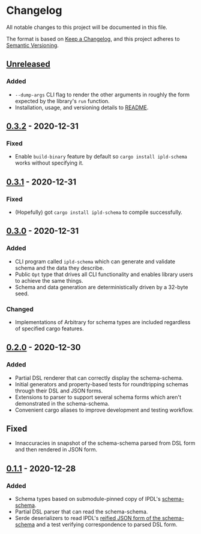 # Changelog
All notable changes to this project will be documented in this file.

The format is based on [Keep a Changelog](https://keepachangelog.com/en/1.0.0/),
and this project adheres to [Semantic Versioning](https://semver.org/spec/v2.0.0.html).

## [Unreleased]
### Added
- `--dump-args` CLI flag to render the other arguments in roughly the form expected by the library's `run` function.
- Installation, usage, and versioning details to [README](./README.md).

## [0.3.2] - 2020-12-31
### Fixed
- Enable `build-binary` feature by default so `cargo install ipld-schema` works without specifying it.

## [0.3.1] - 2020-12-31
### Fixed
- (Hopefully) got `cargo install ipld-schema` to compile successfully.

## [0.3.0] - 2020-12-31
### Added
- CLI program called `ipld-schema` which can generate and validate schema and the data they describe.
- Public `Opt` type that drives all CLI functionality and enables library users to achieve the same things.
- Schema and data generation are deterministically driven by a 32-byte seed.

### Changed
- Implementations of Arbitrary for schema types are included regardless of specified cargo features.

## [0.2.0] - 2020-12-30
### Added
- Partial DSL renderer that can correctly display the schema-schema.
- Initial generators and property-based tests for roundtripping schemas through their DSL and JSON forms.
- Extensions to parser to support several schema forms which aren't demonstrated in the schema-schema.
- Convenient cargo aliases to improve development and testing workflow.

## Fixed
- Innaccuracies in snapshot of the schema-schema parsed from DSL form and then rendered in JSON form.

## [0.1.1] - 2020-12-28
### Added
- Schema types based on submodule-pinned copy of IPDL's [schema-schema](./specs/schemas/schema-schema.ipldsch).
- Partial DSL parser that can read the schema-schema.
- Serde deserializers to read IPDL's [reified JSON form of the schema-schema](./specs/schemas/schema-schema.ipldsch.json) and a test verifying correspondence to parsed DSL form.

[Unreleased]: https://github.com/mx00s/ipld-schema/compare/0.3.2...HEAD
[0.3.2]: https://github.com/mx00s/ipld-schema/compare/0.3.1...0.3.2
[0.3.1]: https://github.com/mx00s/ipld-schema/compare/0.3.0...0.3.1
[0.3.0]: https://github.com/mx00s/ipld-schema/compare/0.2.0...0.3.0
[0.2.0]: https://github.com/mx00s/ipld-schema/compare/0.1.1...0.2.0
[0.1.1]: https://github.com/mx00s/ipld-schema/compare/b47846afc50ff594ed144197de35c81142b595bd...0.1.1
